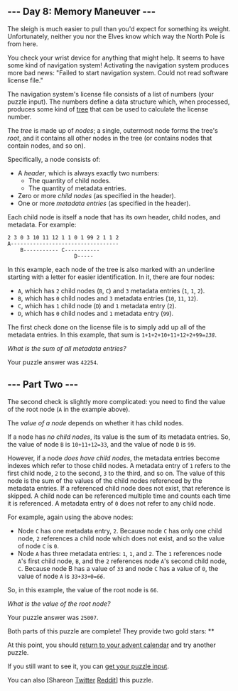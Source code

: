 <main>
<article class="day-desc"><h2>--- Day 8: Memory Maneuver ---</h2><p>The sleigh is much easier to pull than you'd expect for something its weight. Unfortunately, neither you nor the Elves know <span title="It's North. Obviously.">which way</span> the North Pole is from here.</p>
<p>You check your wrist device for anything that might help.  It seems to have some kind of navigation system!  Activating the navigation system produces more bad news: "Failed to start navigation system. Could not read software license file."</p>
<p>The navigation system's license file consists of a list of numbers (your puzzle input).  The numbers define a data structure which, when processed, produces some kind of <a href="https://en.wikipedia.org/wiki/Tree_(data_structure)">tree</a> that can be used to calculate the license number.</p>
<p>The <em>tree</em> is made up of <em>nodes</em>; a single, outermost node forms the tree's <em>root</em>, and it contains all other nodes in the tree (or contains nodes that contain nodes, and so on).</p>
<p>Specifically, a node consists of:</p>
<ul>
<li>A <em>header</em>, which is always exactly two numbers:
<ul>
<li>The quantity of child nodes.</li>
<li>The quantity of metadata entries.</li>
</ul>
</li><li>Zero or more <em>child nodes</em> (as specified in the header).</li>
<li>One or more <em>metadata entries</em> (as specified in the header).</li>
</ul>
<p>Each child node is itself a node that has its own header, child nodes, and metadata. For example:</p>
<pre><code>2 3 0 3 10 11 12 1 1 0 1 99 2 1 1 2
A----------------------------------
    B----------- C-----------
                     D-----
</code></pre>
<p>In this example, each node of the tree is also marked with an underline starting with a letter for easier identification. In it, there are four nodes:</p>
<ul>
<li><code>A</code>, which has <code>2</code> child nodes (<code>B</code>, <code>C</code>) and <code>3</code> metadata entries (<code>1</code>, <code>1</code>, <code>2</code>).</li>
<li><code>B</code>, which has <code>0</code> child nodes and <code>3</code> metadata entries (<code>10</code>, <code>11</code>, <code>12</code>).</li>
<li><code>C</code>, which has <code>1</code> child node (<code>D</code>) and <code>1</code> metadata entry (<code>2</code>).</li>
<li><code>D</code>, which has <code>0</code> child nodes and <code>1</code> metadata entry (<code>99</code>).</li>
</ul>
<p>The first check done on the license file is to simply add up all of the metadata entries.  In this example, that sum is <code>1+1+2+10+11+12+2+99=<em>138</em></code>.</p>
<p><em>What is the sum of all metadata entries?</em></p>
</article>
<p>Your puzzle answer was <code>42254</code>.</p><article class="day-desc"><h2 id="part2">--- Part Two ---</h2><p>The second check is slightly more complicated: you need to find the value of the root node (<code>A</code> in the example above).</p>
<p>The <em>value of a node</em> depends on whether it has child nodes.</p>
<p>If a node has <em>no child nodes</em>, its value is the sum of its metadata entries. So, the value of node <code>B</code> is <code>10+11+12=33</code>, and the value of node <code>D</code> is <code>99</code>.</p>
<p>However, if a node <em>does have child nodes</em>, the metadata entries become indexes which refer to those child nodes. A metadata entry of <code>1</code> refers to the first child node, <code>2</code> to the second, <code>3</code> to the third, and so on. The value of this node is the sum of the values of the child nodes referenced by the metadata entries. If a referenced child node does not exist, that reference is skipped. A child node can be referenced multiple time and counts each time it is referenced. A metadata entry of <code>0</code> does not refer to any child node.</p>
<p>For example, again using the above nodes:</p>
<ul>
<li>Node <code>C</code> has one metadata entry, <code>2</code>. Because node <code>C</code> has only one child node, <code>2</code> references a child node which does not exist, and so the value of node <code>C</code> is <code>0</code>.</li>
<li>Node <code>A</code> has three metadata entries: <code>1</code>, <code>1</code>, and <code>2</code>. The <code>1</code> references node <code>A</code>'s first child node, <code>B</code>, and the <code>2</code> references node <code>A</code>'s second child node, <code>C</code>. Because node B has a value of <code>33</code> and node <code>C</code> has a value of <code>0</code>, the value of node <code>A</code> is <code>33+33+0=<em>66</em></code>.</li>
</ul>
<p>So, in this example, the value of the root node is <code>66</code>.</p>
<p><em>What is the value of the root node?</em></p>
</article>
<p>Your puzzle answer was <code>25007</code>.</p><p class="day-success">Both parts of this puzzle are complete! They provide two gold stars: **</p>
<p>At this point, you should <a href="/2018">return to your advent calendar</a> and try another puzzle.</p>
<p>If you still want to see it, you can <a href="8/input" target="_blank">get your puzzle input</a>.</p>
<p>You can also <span class="share">[Share<span class="share-content">on
  <a href="https://twitter.com/intent/tweet?text=I%27ve+completed+%22Memory+Maneuver%22+%2D+Day+8+%2D+Advent+of+Code+2018&amp;url=https%3A%2F%2Fadventofcode%2Ecom%2F2018%2Fday%2F8&amp;related=ericwastl&amp;hashtags=AdventOfCode" target="_blank">Twitter</a>
  <a href="http://www.reddit.com/submit?url=https%3A%2F%2Fadventofcode%2Ecom%2F2018%2Fday%2F8&amp;title=I%27ve+completed+%22Memory+Maneuver%22+%2D+Day+8+%2D+Advent+of+Code+2018" target="_blank">Reddit</a></span>]</span> this puzzle.</p>
</main>
